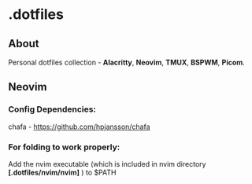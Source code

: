 # .dotfiles

## About

Personal dotfiles collection - **Alacritty**, **Neovim**, **TMUX**, **BSPWM**, **Picom**.

## Neovim

### Config Dependencies:

chafa - https://github.com/hpjansson/chafa

### For folding to work properly:

Add the nvim executable (which is included in nvim directory **[.dotfiles/nvim/nvim]** ) to $PATH
